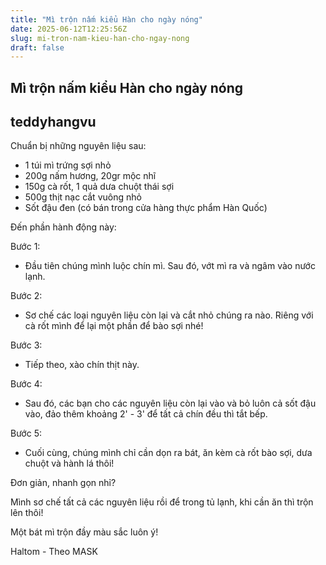 ```yaml
---
title: "Mì trộn nấm kiểu Hàn cho ngày nóng"
date: 2025-06-12T12:25:56Z
slug: mi-tron-nam-kieu-han-cho-ngay-nong
draft: false
---
```


## Mì trộn nấm kiểu Hàn cho ngày nóng

## teddyhangvu

Chuẩn bị những nguyên liệu sau:





- 1 túi mì trứng sợi nhỏ
- 200g nấm hương, 20gr mộc nhĩ 
- 150g cà rốt, 1 quả dưa chuột thái sợi
- 500g thịt nạc cắt vuông nhỏ
- Sốt đậu đen (có bán trong cửa hàng thực phẩm Hàn Quốc)
 
 
Đến phần hành động này: 





Bước 1:
- Đầu tiên chúng mình luộc chín mì. Sau đó, vớt mì ra và ngâm vào nước lạnh.





Bước 2:
- Sơ chế các loại nguyên liệu còn lại và cắt nhỏ chúng ra nào. Riêng với cà rốt mình để lại một phần để bào sợi nhé!





Bước 3:
- Tiếp theo, xào chín thịt này.





Bước 4:
- Sau đó, các bạn cho các nguyên liệu còn lại vào và bỏ luôn cả sốt đậu vào, đảo thêm khoảng 2' - 3' để tất cả chín đều thì tắt bếp.





Bước 5:
- Cuối cùng, chúng mình chỉ cần dọn ra bát, ăn kèm cà rốt bào sợi, dưa chuột và hành lá thôi!

Đơn giản, nhanh gọn nhỉ?


Mình sơ chế tất cả các nguyên liệu rồi để trong tủ lạnh, khi cần ăn thì trộn lên thôi!


Một bát mì trộn đầy màu sắc luôn ý! 



Haltom - Theo MASK